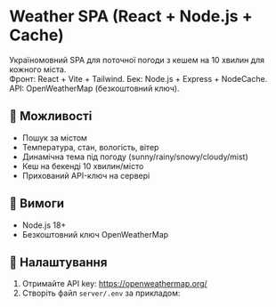 # Weather SPA (React + Node.js + Cache)

Україномовний SPA для поточної погоди з кешем на 10 хвилин для кожного міста.  
Фронт: React + Vite + Tailwind. Бек: Node.js + Express + NodeCache.  
API: OpenWeatherMap (безкоштовний ключ).

## 🚀 Можливості
- Пошук за містом
- Температура, стан, вологість, вітер
- Динамічна тема під погоду (sunny/rainy/snowy/cloudy/mist)
- Кеш на бекенді 10 хвилин/місто
- Прихований API-ключ на сервері

## 🧰 Вимоги
- Node.js 18+
- Безкоштовний ключ OpenWeatherMap

## 🔑 Налаштування
1. Отримайте API key: https://openweathermap.org/
2. Створіть файл `server/.env` за прикладом:
